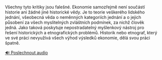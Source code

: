 
Všechny tyto kritiky jsou falešné. Ekonomie samozřejmě není součástí historie ani žádné jiné historické vědy. Je to teorie veškerého lidského jednání, všeobecná věda o neměnných kategoriích jednání a o jejich působení za všech myslitelných zvláštních podmínek, za nichž člověk jedná. Jako taková poskytuje nepostradatelný myšlenkový nástroj pro řešení historických a etnografických problémů. Historik nebo etnograf, který ve své práci nevyužívá všech výhod výsledků ekonomie, dělá svou práci špatně.

[🔊 Poslechnout audio](/data/7-paragraphs/audio/chapter_54/para_013-Vechny-tyto-kritiky-jsou-falen-Ekonomie-samoz.mp3)
